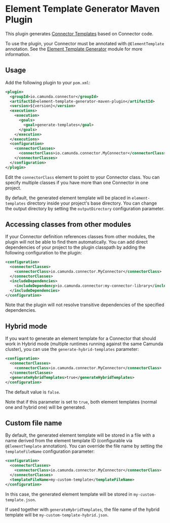 # Element Template Generator Maven Plugin

This plugin generates [Connector Templates](https://docs.camunda.io/docs/components/connectors/custom-built-connectors/connector-templates/)
based on Connector code.

To use the plugin, your Connector must be annotated with `@ElementTemplate` annotation.
See the [Element Template Generator](../element-template-generator) module for more information.

## Usage

Add the following plugin to your `pom.xml`:

```xml
<plugin>
  <groupId>io.camunda.connector</groupId>
  <artifactId>element-template-generator-maven-plugin</artifactId>
  <version>${version}</version>
  <executions>
    <execution>
      <goals>
        <goal>generate-templates</goal>
      </goals>
    </execution>
  </executions>
  <configuration>
    <connectorClasses>
      <connectorClass>io.camunda.connector.MyConnector</connectorClass>
    </connectorClasses>
  </configuration>
</plugin>
```

Edit the `connectorClass` element to point to your Connector class. You can specify multiple
classes if you have more than one Connector in one project.

By default, the generated element template will be placed in `element-templates` directory inside
your project's base directory. You can change the output directory by setting the `outputDirectory`
configuration parameter.

## Accessing classes from other modules

If your Connector definition references classes from other modules, the plugin will not be able
to find them automatically. You can add direct dependencies of your project to the plugin classpath
by adding the following configuration to the plugin:

```xml
<configuration>
  <connectorClasses>
    <connectorClass>io.camunda.connector.MyConnector</connectorClass>
  </connectorClasses>
  <includeDependencies>
    <includeDependency>io.camunda.connector:my-connector-library</includeDependency>
  </includeDependencies>
</configuration>
```

Note that the plugin will not resolve transitive dependencies of the specified dependencies.

## Hybrid mode

If you want to generate an element template for a Connector that should work in Hybrid mode
(multiple runtimes running against the same Camunda cluster), you can use the
`generate-hybrid-templates` parameter:

```xml
<configuration>
  <connectorClasses>
    <connectorClass>io.camunda.connector.MyConnector</connectorClass>
  </connectorClasses>
  <generateHybridTemplates>true</generateHybridTemplates>
</configuration>
```

The default value is `false`.

Note that if this parameter is set to `true`, both element templates (normal one and hybrid one)
will be generated.

## Custom file name

By default, the generated element template will be stored in a file with a name derived from
the element template ID (configurable via `@ElementTemplate` annotation). You can override
the file name by setting the `templateFileName` configuration parameter:

```xml
<configuration>
  <connectorClasses>
    <connectorClass>io.camunda.connector.MyConnector</connectorClass>
  </connectorClasses>
  <templateFileName>my-custom-template</templateFileName>
</configuration>
```

In this case, the generated element template will be stored in `my-custom-template.json`.

If used together with `generateHybridTemplates`, the file name of the hybrid template will be
`my-custom-template-hybrid.json`.
